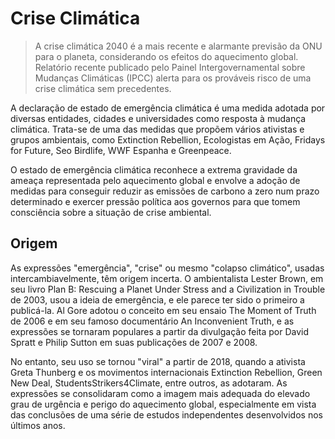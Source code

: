# Crise Climática

> A crise climática 2040 é a mais recente e alarmante previsão da ONU para o planeta, considerando os efeitos do aquecimento global. Relatório recente publicado pelo Painel Intergovernamental sobre Mudanças Climáticas (IPCC) alerta para os prováveis risco de uma crise climática sem precedentes.

A declaração de estado de emergência climática é uma medida adotada por diversas entidades, cidades e universidades como resposta à mudança climática. Trata-se de uma das medidas que propõem vários ativistas e grupos ambientais, como Extinction Rebellion, Ecologistas em Ação, Fridays for Future, Seo Birdlife, WWF Espanha e Greenpeace.

O estado de emergência climática reconhece a extrema gravidade da ameaça representada pelo aquecimento global e envolve a adoção de medidas para conseguir reduzir as emissões de carbono a zero num prazo determinado e exercer pressão política aos governos para que tomem consciência sobre a situação de crise ambiental.

## Origem

As expressões "emergência", "crise" ou mesmo "colapso climático", usadas intercambiavelmente, têm origem incerta. O ambientalista Lester Brown, em seu livro Plan B: Rescuing a Planet Under Stress and a Civilization in Trouble de 2003, usou a ideia de emergência, e ele parece ter sido o primeiro a publicá-la. Al Gore adotou o conceito em seu ensaio The Moment of Truth de 2006 e em seu famoso documentário An Inconvenient Truth, e as expressões se tornaram populares a partir da divulgação feita por David Spratt e Philip Sutton em suas publicações de 2007 e 2008.

No entanto, seu uso se tornou "viral" a partir de 2018, quando a ativista Greta Thunberg e os movimentos internacionais Extinction Rebellion, Green New Deal, StudentsStrikers4Climate, entre outros, as adotaram. As expressões se consolidaram como a imagem mais adequada do elevado grau de urgência e perigo do aquecimento global, especialmente em vista das conclusões de uma série de estudos independentes desenvolvidos nos últimos anos.
